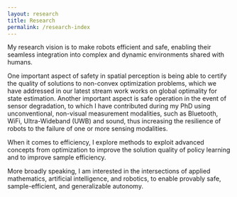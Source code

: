 ```yaml
---
layout: research
title: Research
permalink: /research-index
---
```


My research vision is to make robots efficient and safe, enabling their seamless integration into complex and dynamic environments shared with humans.

One important aspect of safety in spatial perception is being able to certify the quality of solutions to non-convex optimization problems, which we have addressed in our latest stream work works on global optimality for state estimation. Another important aspect is safe operation in the event of sensor degradation, to which I have contributed during my PhD using unconventional, non-visual measurement modalities, such as Bluetooth, WiFi, Ultra-Wideband (UWB) and sound, thus increasing the resilience of robots to the failure of one or more sensing modalities. 

When it comes to efficiency, I explore methods to exploit advanced concepts from optimization to improve the solution quality of policy learning and to improve sample efficiency. 

More broadly speaking, I am interested in the intersections of applied mathematics, artificial intelligence, and robotics, to enable provably safe, sample-efficient, and generalizable autonomy. 
